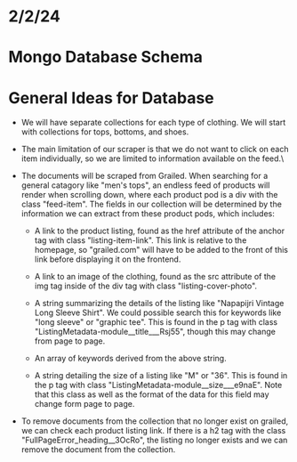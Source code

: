 # 2/2/24

# Mongo Database Schema 

# General Ideas for Database

- We will have separate collections for each type of clothing. We will start with collections for tops, bottoms, and shoes.

- The main limitation of our scraper is that we do not want to click on each item individually, so we are limited to information available on the feed.\

- The documents will be scraped from Grailed. When searching for a general catagory like "men's tops", an endless feed of products will render when scrolling down, where each product pod is a div with the class "feed-item". The fields in our collection will be determined by the information we can extract from these product pods, which includes:

    - A link to the product listing, found as the href attribute of the anchor tag with class "listing-item-link". This link is relative to the homepage, so "grailed.com" will have to be added to the front of this link before displaying it on the frontend.

    - A link to an image of the clothing, found as the src attribute of the img tag inside of the div tag with class "listing-cover-photo".

    - A string summarizing the details of the listing like "Napapijri Vintage Long Sleeve Shirt". We could possible search this for keywords like "long sleeve" or "graphic tee". This is found in the p tag with class "ListingMetadata-module__title___Rsj55", though this may change from page to page.

    - An array of keywords derived from the above string.

    - A string detailing the size of a listing like "M" or "36". This is found in the p tag with class "ListingMetadata-module__size___e9naE". Note that this class as well as the format of the data for this field may change form page to page.

- To remove documents from the collection that no longer exist on grailed, we can check each product listing link. If there is a h2 tag with the class "FullPageError_heading__3OcRo", the listing no longer exists and we can remove the document from the collection.


